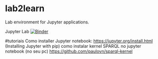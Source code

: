 # lab2learn
Lab environment for Jupyter applications.

Jupyter Lab [![Binder](https://mybinder.org/badge.svg)](https://mybinder.org/v2/gh/dudapodesta/MO826/master)

#tutoriais
Como installer Jupyter notebook: https://jupyter.org/install.html (Installing Jupyter with pip)
como instalar kernel SPARQL no jupyter notebook (no seu pc) https://github.com/paulovn/sparql-kernel
